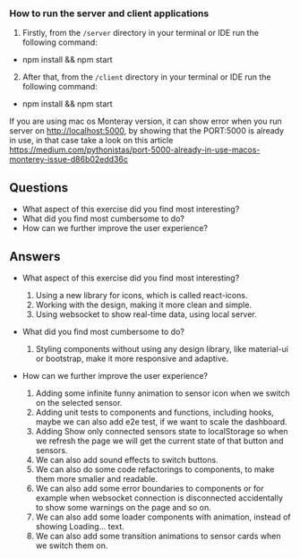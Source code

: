 ### How to run the server and client applications

1. Firstly, from the `/server` directory in your terminal or IDE run the following command:

- npm install && npm start

2. After that, from the `/client` directory in your terminal or IDE run the following command:

- npm install && npm start

If you are using mac os Monteray version, it can show error when you run server on <http://localhost:5000>, by showing that the PORT:5000 is already in use, in that case take a look on this article https://medium.com/pythonistas/port-5000-already-in-use-macos-monterey-issue-d86b02edd36c

## Questions

- What aspect of this exercise did you find most interesting?
- What did you find most cumbersome to do?
- How can we further improve the user experience?

## Answers

- What aspect of this exercise did you find most interesting?
  1. Using a new library for icons, which is called react-icons.
  2. Working with the design, making it more clean and simple.
  3. Using websocket to show real-time data, using local server.
- What did you find most cumbersome to do?
  1. Styling components without using any design library, like material-ui or bootstrap, make it more responsive and adaptive.
- How can we further improve the user experience?

  1. Adding some infinite funny animation to sensor icon when we switch on the selected sensor.
  2. Adding unit tests to components and functions, including hooks, maybe we can also add e2e test, if we want to scale the dashboard.
  3. Adding Show only connected sensors state to localStorage so when we refresh the page we will get the current state of that button and sensors.
  4. We can also add sound effects to switch buttons.
  5. We can also do some code refactorings to components, to make them more smaller and readable.
  6. We can also add some error boundaries to components or for example when websocket connection is disconnected accidentally to show some warnings on the page and so on.
  7. We can also add some loader components with animation, instead of showing Loading... text.
  8. We can also add some transition animations to sensor cards when we switch them on.
